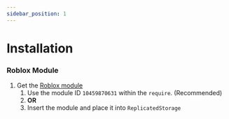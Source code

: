 ```yaml
---
sidebar_position: 1
---
```


# Installation

### Roblox Module

1. Get the [Roblox module](https://create.roblox.com/marketplace/asset/10459870631/RoTime)
    1. Use the module ID `10459870631` within the `require`. (Recommended)
    2. **OR**
    3. Insert the module and place it into `ReplicatedStorage`